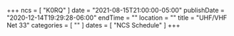 +++
ncs = [ "K0RQ" ]
date = "2021-08-15T21:00:00-05:00"
publishDate = "2020-12-14T19:29:28-06:00"
endTime = ""
location = ""
title = "UHF/VHF Net 33"
categories = [ "" ]
dates = [ "NCS Schedule" ]
+++
